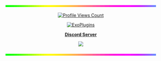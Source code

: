 <p align="center">
  <img src="https://raw.githubusercontent.com/Bennitenni111/Bennitenni111/main/rainbowline.gif" />
</p>
<a href="https://github.com/404mqs">
  <p align="center">
    <img src="https://komarev.com/ghpvc/?username=404mqs" alt="Profile Views Count">
  </p>
  <p align="center">
<img src="https://discord.com/api/guilds/810007530750345237/widget.png?style=banner2" alt="ExoPlugins"/>
  </p>
  <p align="center">
   <b><a href="https://discord.gg/8N84Jg2DQY">Discord Server</a></b>
  </p>
 <p align="center">
  <img src="https://pa1.narvii.com/6956/6c23de0b872e3fec4a8ae9324c7dbfe95daa20f8r1-320-320_hq.gif" />
</p>
<p align="center">
  <img src="https://raw.githubusercontent.com/Bennitenni111/Bennitenni111/main/rainbowline.gif" />
</p>



